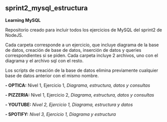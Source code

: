 ## sprint2_mysql_estructura
**Learning MySQL**

Repositorio creado para incluir todos los ejercicios de MySQL del sprint2 de NodeJS.

Cada carpeta corresponde a un ejercicio, que incluye diagrama de la base de datos, creación de base de datos, inserción de datos y queries correspondientes si se piden.
Cada carpeta incluye 2 archivos, uno con el diagrama y el archivo sql con el resto.

Los scripts de creación de la base de datos elimina previamente cualquier base de datos anterior con el mismo nombre.

**- OPTICA:**
Nivel 1, Ejercicio 1,
*Diagrama, estructura, datos y consultas*

**- PIZZERIA:**
Nivel 1, Ejercicio 2,
*Diagrama, estructura, datos y consultas*

**- YOUTUBE:**
*Nivel 2, Ejercicio 1,
Diagrama, estructura y datos*

**- SPOTIFY:**
*Nivel 3, Ejercicio 1,
Diagrama y estructura*

